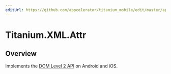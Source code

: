 ```yaml
---
editUrl: https://github.com/appcelerator/titanium_mobile/edit/master/apidoc/Titanium/XML/Attr.yml
---
```

# Titanium.XML.Attr

<TypeHeader/>

## Overview

Implements the [DOM Level 2 API](https://www.w3.org/TR/DOM-Level-2-Core/core.html#ID-637646024) on
Android and iOS.

<ApiDocs/>
